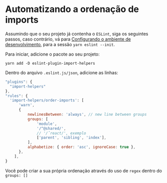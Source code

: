 # Automatizando a ordenação de imports 

Assumindo que o seu projeto já contenha o `ESLint`, siga os seguintes passos, caso contrário, vá para [Configurando o ambiente de desenvolvimento](ambiente-desenvolvimento.md), para a sessão `yarn eslint --init`.

Para iniciar, adicione o pacote ao seu projeto:

    yarn add -D eslint-plugin-import-helpers

Dentro do arquivo `.eslint.js/json`, adicione as linhas: 

```javascript
"plugins": {
  "import-helpers"
},
"rules": { 
  'import-helpers/order-imports': [
      'warn',
      {
          newlinesBetween: 'always', // new line between groups
          groups: [
              'module',
              '/^@shared/',
              // '/ˆreact/', exemplo
              ['parent', 'sibling', 'index'],
          ],
          alphabetize: { order: 'asc', ignoreCase: true },
      },
    ],
}
```

Você pode criar a sua própria ordenação através do uso de `regex` dentro do `groups: []`